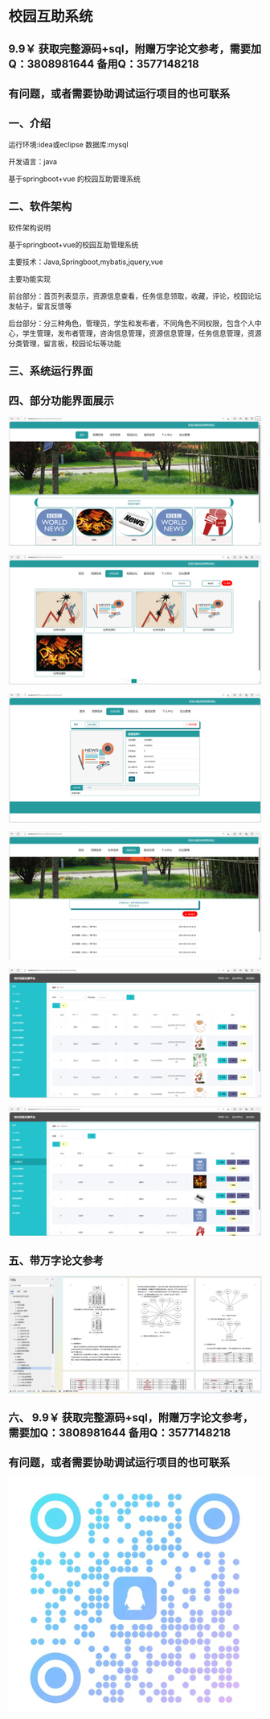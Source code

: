 # 校园互助系统
## 9.9￥ 获取完整源码+sql，附赠万字论文参考，需要加Q：3808981644 备用Q：3577148218
## 有问题，或者需要协助调试运行项目的也可联系
## 一、介绍

运行环境:idea或eclipse 数据库:mysql

开发语言：java

基于springboot+vue 的校园互助管理系统

## 二、软件架构

软件架构说明

基于springboot+vue的校园互助管理系统

主要技术：Java,Springboot,mybatis,jquery,vue

主要功能实现

前台部分：首页列表显示，资源信息查看，任务信息领取，收藏，评论，校园论坛发帖子，留言反馈等

后台部分：分三种角色，管理员，学生和发布者，不同角色不同权限，包含个人中心，学生管理，发布者管理，咨询信息管理，资源信息管理，任务信息管理，资源分类管理，留言板，校园论坛等功能

## 三、系统运行界面


## 四、部分功能界面展示

![img_6.png](imgs/img_6.png)

![img_7.png](imgs/img_7.png)

![img_8.png](imgs/img_8.png)

![img_9.png](imgs/img_9.png)

![img_1.png](imgs/img_1.png)

![img_2.png](imgs/img_2.png)


## 五、带万字论文参考

![img.png](imgs/img14.png)

## 六、 9.9￥ 获取完整源码+sql，附赠万字论文参考，需要加Q：3808981644 备用Q：3577148218
## 有问题，或者需要协助调试运行项目的也可联系
![img.png](img.png)
